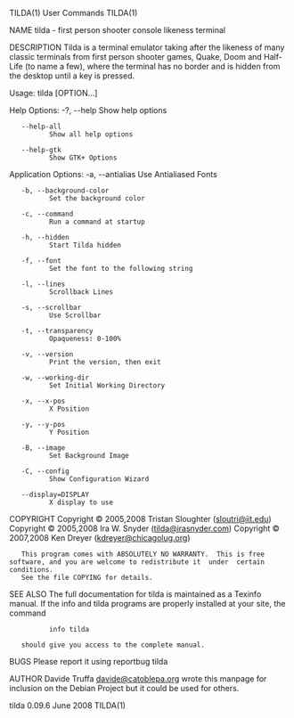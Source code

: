 TILDA(1)                                                           User Commands                                                          TILDA(1)

NAME
       tilda - first person shooter console likeness terminal

DESCRIPTION
       Tilda is a terminal emulator taking after the likeness of many classic terminals from first person shooter games, Quake, Doom and Half-Life
       (to name a few), where the terminal has no border and is hidden from the desktop until a key is pressed.

   Usage:
              tilda [OPTION...]

   Help Options:
       -?, --help
              Show help options

       --help-all
              Show all help options

       --help-gtk
              Show GTK+ Options

   Application Options:
       -a, --antialias
              Use Antialiased Fonts

       -b, --background-color
              Set the background color

       -c, --command
              Run a command at startup

       -h, --hidden
              Start Tilda hidden

       -f, --font
              Set the font to the following string

       -l, --lines
              Scrollback Lines

       -s, --scrollbar
              Use Scrollbar

       -t, --transparency
              Opaqueness: 0-100%

       -v, --version
              Print the version, then exit

       -w, --working-dir
              Set Initial Working Directory

       -x, --x-pos
              X Position

       -y, --y-pos
              Y Position

       -B, --image
              Set Background Image

       -C, --config
              Show Configuration Wizard

       --display=DISPLAY
              X display to use

COPYRIGHT
       Copyright © 2005,2008 Tristan Sloughter (sloutri@iit.edu)
       Copyright © 2005,2008 Ira W. Snyder (tilda@irasnyder.com)
       Copyright © 2007,2008 Ken Dreyer (kdreyer@chicagolug.org)

       This program comes with ABSOLUTELY NO WARRANTY.  This is free software, and you are welcome to redistribute it  under  certain  conditions.
       See the file COPYING for details.

SEE ALSO
       The  full  documentation  for tilda is maintained as a Texinfo manual.  If the info and tilda programs are properly installed at your site,
       the command

              info tilda

       should give you access to the complete manual.

BUGS
       Please report it using reportbug tilda

AUTHOR
       Davide Truffa <davide@catoblepa.org> wrote this manpage for inclusion on the Debian Project but it could be used for others.

tilda 0.09.6                                                         June 2008                                                            TILDA(1)
